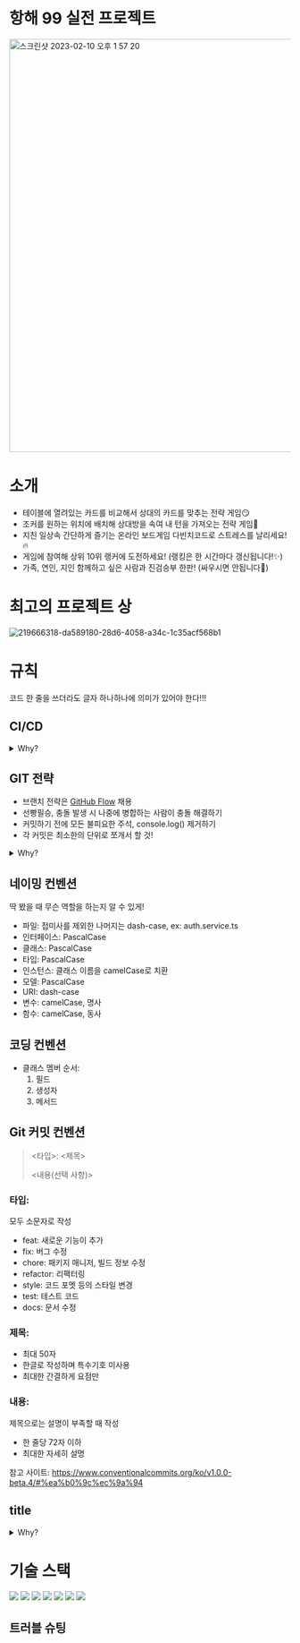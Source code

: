 # 항해 99 실전 프로젝트

<img width="738" alt="스크린샷 2023-02-10 오후 1 57 20" src="https://user-images.githubusercontent.com/117972533/218005049-a2cd84d1-05fb-4022-abbe-ae374472e1b9.png">


# 소개

* 테이블에 열려있는 카드를 비교해서 상대의 카드를 맞추는 전략 게임😏
* 조커를 원하는 위치에 배치해 상대방을 속여 내 턴을 가져오는 전략 게임🤥
* 지친 일상속 간단하게 즐기는 온라인 보드게임 다빈치코드로 스트레스를 날리세요!🔥
* 게임에 참여해 상위 10위 랭커에 도전하세요! (랭킹은 한 시간마다 갱신됩니다!✨)
* 가족, 연인, 지인 함께하고 싶은 사람과 진검승부 한판! (싸우시면 안됩니다🙏)

# 최고의 프로젝트 상
![219666318-da589180-28d6-4058-a34c-1c35acf568b1](https://user-images.githubusercontent.com/117972533/222449313-5d0b0683-cc32-45e5-891b-01a450650c50.jpg)


# 규칙

코드 한 줄을 쓰더라도 글자 하나하나에 의미가 있어야 한다!!!

## CI/CD

<details>
<summary>Why?</summary>
<p>
여러 프로젝트를 진행하다 자연스레 중요하다 생각되는 점이 있었는데, 바로 즉각적인 피드백과 지속적인 품질 유지다. 이를 극대화한 것이 바로 CI는 개념이며 여기서 조금 더 나아간 CI/CD가 있다. 추가로 CI/CD가 속도와 효율은 추구한다는 점이 지금 상황에서 이를 채용하기에 충분했다.
</p>
</details>

## GIT 전략

- 브랜치 전략은 [GitHub Flow](https://subicura.com/git/guide/github-flow.html#github-flow-%E1%84%87%E1%85%A1%E1%86%BC%E1%84%89%E1%85%B5%E1%86%A8) 채용
- 선빵필승, 충돌 발생 시 나중에 병합하는 사람이 충돌 해결하기
- 커밋하기 전에 모든 불피요한 주석, console.log() 제거하기
- 각 커밋은 최소한의 단위로 쪼개서 할 것!

<details>
<summary>Why?</summary>
<p>
개발을 공부하면서 Git을 접하게 됐고 협업도 해보며 다양한 전약을 도입해봤다. 처음에는 각자의 브랜치를 만들어 작업한 뒤, 특정 주기마다 메인 브랜치와 병합하는 전략을 사용 해봤지만 브랜치 하나의 생명 주기가 사실상 무한하므로 서로의 피드백은 거의 배포 직전에서야 이루어졌다. 이는 누군가 한 번 잘못된 방향으로 향했을 경우 좋지 못한 결과를 낳았다.
Git Flow라는 전략도 사용해 봤지만 적은 인원으로 이뤄진 프로젝트에 이를 적용하기에는 쓸모 없는 단계가 너무 많았다.
결국 하나의 브랜치에만 집중하자! 대신 테스트와 배포를 자동화하는 방향으로 가자!라는 생각으로 GitHub Flow라는 전략을 사용하기로 했다.
</p>
</details>

## 네이밍 컨벤션

딱 봤을 때 무슨 역할을 하는지 알 수 있게!

- 파일: 접미사를 제외한 나머지는 dash-case, ex: auth.service.ts
- 인터페이스: PascalCase
- 클래스: PascalCase
- 타입: PascalCase
- 인스턴스: 클래스 이름을 camelCase로 치환
- 모델: PascalCase
- URI: dash-case
- 변수: camelCase, 명사
- 함수: camelCase, 동사

## 코딩 컨벤션

- 클래스 멤버 순서:
  1. 필드
  2. 생성자
  3. 메서드

## Git 커밋 컨벤션

> <타입>: <제목>
>
> <내용(선택 사항)>

### 타입:

모두 소문자로 작성

- feat: 새로운 기능이 추가
- fix: 버그 수정
- chore: 패키지 매니저, 빌드 정보 수정
- refactor: 리팩터링
- style: 코드 포멧 등의 스타일 변경
- test: 테스트 코드
- docs: 문서 수정

### 제목:

- 최대 50자
- 한글로 작성하며 특수기호 미사용
- 최대한 간결하게 요점만

### 내용:

제목으로는 설명이 부족할 때 작성

- 한 줄당 72자 이하
- 최대한 자세히 설명

참고 사이트: https://www.conventionalcommits.org/ko/v1.0.0-beta.4/#%ea%b0%9c%ec%9a%94


## title

<details>
<summary>Why?</summary>
<p>
</p>
</details>

# 기술 스택

<img src="https://img.shields.io/static/v1?label=&color=339933&message=Node.js&logo=Node.js&style=flat-square&logoColor=ffffff"> <img src="https://img.shields.io/static/v1?label=&color=000000&message=Express&logo=Express&style=flat-square&logoColor=ffffff"> <img src="https://img.shields.io/static/v1?label=&color=%23010101&message=Socket.io&logo=Socket.io&style=flat-square&logoColor=ffffff"> <img src="https://img.shields.io/static/v1?label=&color=%23DC382D&message=Redis&logo=Redis&style=flat-square&logoColor=ffffff"> <img src="https://img.shields.io/static/v1?label=&color=%234479A1&message=MySQL&logo=MySQL&style=flat-square&logoColor=ffffff"> <img src="https://img.shields.io/static/v1?label=&color=%23000000&message=JSON Web Tokens&logo=JSON Web Tokens&style=flat-square&logoColor=ffffff"> <img src="https://img.shields.io/static/v1?label=&color=%235A29E4&message=Axios&logo=Axios&style=flat-square&logoColor=ffffff">

## 트러블 슈팅


